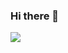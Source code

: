 ### Hi there 👋

<img align="center" src="https://github-readme-stats.vercel.app/api/?username=FlorinCiocirlan&theme=radical&title_color=ffffff&text_color=ffffff" />



<!--
**FlorinCiocirlan/FlorinCiocirlan** is a ✨ _special_ ✨ repository because its `README.md` (this file) appears on your GitHub profile.

Here are some ideas to get you started:

- 🔭 I’m currently working on ...
- 🌱 I’m currently learning ...
- 👯 I’m looking to collaborate on ...
- 🤔 I’m looking for help with ...
- 💬 Ask me about ...
- 📫 How to reach me: ...
- 😄 Pronouns: ...
- ⚡ Fun fact: ...
-->
